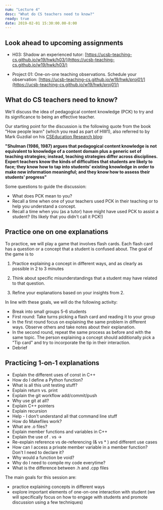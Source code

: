 ```yaml
---
num: "Lecture 4"
desc: "What do CS teachers need to know?"
ready: true
date: 2019-02-01 15:30:00.00-8:00
---
```


## Look ahead to upcoming assignments

* H03: Shadow an experienced tutor: [https://ucsb-teaching-cs.github.io/w19/hwk/h03/](https://ucsb-teaching-cs.github.io/w19/hwk/h03/)

* Project 01: One-on-one teaching observations. Schedule your observation: [https://ucsb-teaching-cs.github.io/w19/hwk/proj01/](https://ucsb-teaching-cs.github.io/w19/hwk/proj01/)

## What do CS teachers need to know?

We'll discuss the idea of pedagogical content knowledge (PCK) to try and its significance to being an effective teacher.

Our starting point for the discussion is the following quote from the book "How people learn" (which you read as part of HW1), also referred to by Mark Guzdial on his [CSEducation Research blog](https://computinged.wordpress.com/2010/02/05/what-cs-teachers-know-pck-for-cs-ed/):

**"Shulman (1986, 1987) argues that pedagogical content knowledge is not equivalent to knowledge of a content domain plus a generic set of teaching strategies; instead, teaching strategies differ across disciplines. Expert teachers know the kinds of difficulties that students are likely to face; they know how to tap into students’ existing knowledge in order to make new information meaningful; and they know how to assess their students’ progress"**

Some questions to guide the discussion:

* What does PCK mean to you?
* Recall a time when one of your teachers used PCK in their teaching or to help you understand a concept.
* Recall a time when you (as a tutor) have might have used PCK to assist a student? (Its likely that you didn't call it PCK!)


## Practice one on one explanations 

To practice, we will play a game that involves flash cards. Each flash card has a question or a concept that a student is confused about. The goal of the game is to 

1. Practice explaining a concept in different ways, and as clearly as possible in 2 to 3 minutes

2. Think about specific misunderstandings that a student may have related to that question.

3. Refine your explanations based on your insights from 2.

In line with these goals, we will do the following activity:
* Break into small groups 5-6 students
* First round: Take turns picking a flash card and reading it to your group
* In the first round focus on explaining the same problem in different ways. Observe others and take notes about their explanation.
* In the second round, repeat the same process as before and with the same topic. The person explaining a concept should additionally pick a "Tip card" and try to incorporate the tip in their interaction. 
* Debrief

## Practicing 1-on-1 explanations 

* Explain the different uses of const in C++
* How do I define a Python function?
* What is all this unit testing stuff?
* Explain return vs. print
* Explain the git workflow add/commit/push
* Why use git at all?
* Explain C++ pointers
* Explain recursion
* Help - I don't understand all that command line stuff
* How do Makefiles work?
* What are .o files?
* Explain  member functions and variables in C++ 
* Explain the use of . vs ->
* Re-explain reference vs de-referencing (& vs * ) and different use cases
* How can I access a private member variable in a member function? Don't I need to declare it?
* Why would a function be void?
* Why do I need to compile my code everytime?
* What is the difference between .h and .cpp files

The  main goals for this session are:
* practice explaining concepts in different ways
* explore important elements of one-on-one interaction with student 
(we will specifically focus on how to engage with students and promote discussion using a few techniques)






